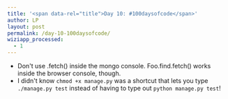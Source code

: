 ```yaml
---
title: '<span data-rel="title">Day 10: #100daysofcode</span>'
author: LP
layout: post
permalink: /day-10-100daysofcode/
wiziapp_processed:
  - 1
---
```

<span data-rel="content">

<ul>
  <li>
    Don't use .fetch() inside the mongo console. Foo.find.fetch() works inside the browser console, though.
  </li>
  <li>
    I didn't know <code>chmod +x manage.py</code> was a shortcut that lets you type <code>./manage.py test</code> instead of having to type out <code>python manage.py test</code>!
  </li>
</ul></span>